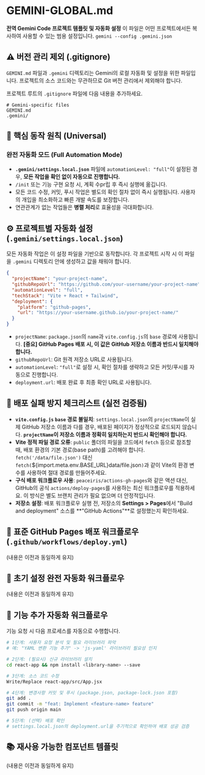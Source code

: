 # GEMINI-GLOBAL.md

**전역 Gemini Code 프로젝트 템플릿 및 자동화 설정**
이 파일은 어떤 프로젝트에서든 복사하여 사용할 수 있는 범용 설정입니다.
`gemini --config .gemini.json`

## ⚠️ 버전 관리 제외 (.gitignore)
`GEMINI.md` 파일과 `.gemini` 디렉토리는 Gemini의 로컬 자동화 및 설정을 위한 파일입니다. 프로젝트의 소스 코드와는 무관하므로 Git 버전 관리에서 제외해야 합니다.

프로젝트 루트의 `.gitignore` 파일에 다음 내용을 추가하세요.

```gitignore
# Gemini-specific files
GEMINI.md
.gemini/
```

## 🎯 핵심 동작 원칙 (Universal)

### 완전 자동화 모드 (Full Automation Mode)
- **`.gemini/settings.local.json`** 파일에 `automationLevel: "full"`이 설정된 경우, **모든 작업을 확인 없이 자동으로 진행합니다.**
- `/init` 또는 기능 구현 요청 시, 계획 수pr립 후 즉시 실행에 옮깁니다.
- 모든 코드 수정, 커밋, 푸시 작업은 별도의 확인 절차 없이 즉시 실행됩니다. 사용자의 개입을 최소화하고 빠른 개발 속도를 보장합니다.
- 연관관계가 없는 작업들은 **병렬 처리**로 효율성을 극대화합니다.

## ⚙️ 프로젝트별 자동화 설정 (`.gemini/settings.local.json`)
모든 자동화 작업은 이 설정 파일을 기반으로 동작합니다. 각 프로젝트 시작 시 이 파일을 `.gemini` 디렉토리 안에 생성하고 값을 채워야 합니다.

```json
{
  "projectName": "your-project-name",
  "githubRepoUrl": "https://github.com/your-username/your-project-name",
  "automationLevel": "full",
  "techStack": "Vite + React + Tailwind",
  "deployment": {
    "platform": "github-pages",
    "url": "https://your-username.github.io/your-project-name/"
  }
}
```
- `projectName`: `package.json`의 `name`과 `vite.config.js`의 `base` 경로에 사용됩니다. **[중요] GitHub Pages 배포 시, 이 값은 GitHub 저장소 이름과 반드시 일치해야 합니다.**
- `githubRepoUrl`: Git 원격 저장소 URL로 사용됩니다.
- `automationLevel`: `"full"`로 설정 시, 확인 절차를 생략하고 모든 커밋/푸시를 자동으로 진행합니다.
- `deployment.url`: 배포 완료 후 최종 확인 URL로 사용됩니다.

## 🚨 배포 실패 방지 체크리스트 (실전 검증됨)

- **`vite.config.js` `base` 경로 불일치**: `settings.local.json`의 `projectName`이 실제 GitHub 저장소 이름과 다를 경우, 배포된 페이지가 정상적으로 로드되지 않습니다. **`projectName`이 저장소 이름과 정확히 일치하는지 반드시 확인해야 합니다.**
- **Vite 정적 파일 경로 오류**: `public` 폴더의 파일을 코드에서 `fetch` 등으로 참조할 때, 배포 환경의 기본 경로(base path)를 고려해야 합니다. `fetch('/data/file.json')` 대신 `fetch(`${import.meta.env.BASE_URL}data/file.json`)`과 같이 Vite의 환경 변수를 사용하여 절대 경로를 만들어주세요.
- **구식 배포 워크플로우 사용**: `peaceiris/actions-gh-pages`와 같은 액션 대신, GitHub의 공식 `actions/deploy-pages`를 사용하는 최신 워크플로우를 적용하세요. 이 방식은 별도 브랜치 관리가 필요 없으며 더 안정적입니다.
- **저장소 설정**: 배포 워크플로우 실행 전, 저장소의 **Settings > Pages**에서 "Build and deployment" 소스를 **"GitHub Actions"**로 설정했는지 확인하세요.

## 🚀 표준 GitHub Pages 배포 워크플로우 (`.github/workflows/deploy.yml`)
(내용은 이전과 동일하게 유지)

## 🔄 초기 설정 완전 자동화 워크플로우
(내용은 이전과 동일하게 유지)

## 🤖 기능 추가 자동화 워크플로우
기능 요청 시 다음 프로세스를 자동으로 수행합니다.

```bash
# 1단계: 사용자 요청 분석 및 필요 라이브러리 파악
# 예: "YAML 변환 기능 추가" -> 'js-yaml' 라이브러리 필요성 인지

# 2단계: (필요시) 신규 라이브러리 설치
cd react-app && npm install <library-name> --save

# 3단계: 소스 코드 수정
Write/Replace react-app/src/App.jsx

# 4단계: 변경사항 커밋 및 푸시 (package.json, package-lock.json 포함)
git add .
git commit -m "feat: Implement <feature-name> feature"
git push origin main

# 5단계: (선택) 배포 확인
# settings.local.json의 deployment.url을 주기적으로 확인하여 배포 성공 검증
```

## 📚 재사용 가능한 컴포넌트 템플릿
(내용은 이전과 동일하게 유지)
